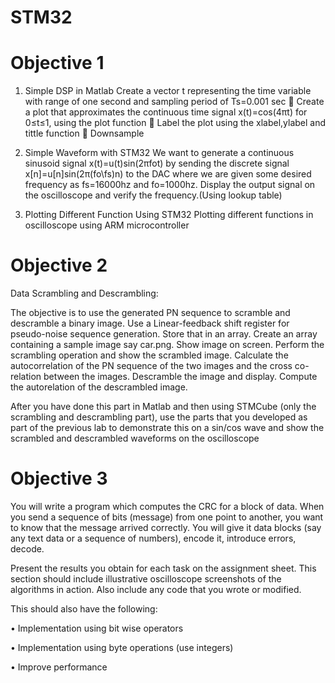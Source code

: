 # STM32 
# Objective 1

1. Simple DSP in Matlab 
Create a vector t representing the time variable with range of one 
second and sampling period of Ts=0.001 sec  Create a plot that approximates the continuous time signal 
x(t)=cos(4πt) for 0≤t≤1, using the plot function  Label the plot using the xlabel,ylabel and tittle function  Downsample 

2. Simple Waveform with STM32 
We want to generate a continuous sinusoid signal 
x(t)=u(t)sin(2πfot) by sending the discrete signal 
x[n]=u[n]sin(2π(fo\fs)n) to the DAC where we are given some 
desired frequency as fs=16000hz and fo=1000hz.
Display the output signal on the oscilloscope and verify the 
frequency.(Using lookup table) 

3. Plotting Different Function Using STM32 
Plotting different functions in oscilloscope using ARM 
microcontroller 
# Objective 2

Data Scrambling and Descrambling:

The objective is to use the generated PN sequence to scramble and descramble a binary image.
Use a Linear-feedback shift register for pseudo-noise sequence generation. Store that in an array. 
Create an array containing a sample image say car.png. Show image on screen. Perform the scrambling 
operation and show the scrambled image. Calculate the autocorrelation of the PN sequence of the 
two images and the cross co-relation between the images. Descramble the image and display. Compute 
the autorelation of the descrambled image.

After you have done this part in Matlab and then using STMCube (only the scrambling and 
descrambling part), use the parts that you developed as part of the previous lab to demonstrate this 
on a sin/cos wave and show the scrambled and descrambled waveforms on the oscilloscope
# Objective 3

You will write a program which computes the CRC for a block of data. When you send a sequence 
of bits (message) from one point to another, you want to know that the message arrived correctly. 
You will give it data blocks (say any text data or a sequence of numbers), encode it, introduce errors, 
decode.

Present the results you obtain for each task on the assignment sheet. This section should 
include illustrative oscilloscope screenshots of the algorithms in action. Also include any code 
that you wrote or modified.

This should also have the following:

• Implementation using bit wise operators

• Implementation using byte operations (use integers)

• Improve performance
